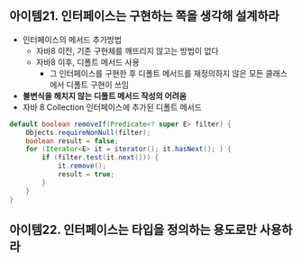 ## 아이템21. 인터페이스는 구현하는 쪽을 생각해 설계하라
* 인터페이스의 메서드 추가방법
	* 자바8 이전, 기존 구현체를 깨뜨리지 않고는 방법이 없다
	* 자바8 이후, 디폴트 메서드 사용
		* 그 인터페이스를 구현한 후 디폴트 메서드를 재정의하지 않은 모든 클래스에서 디폴트 구현이 쓰임
* **불변식을 해치지 않는 디폴트 메서드 작성의 어려움**
* 자바 8 Collection 인터페이스에 추가된 디폴트 메서드
```java
default boolean removeIf(Predicate<? super E> filter) {
	Objects.requireNonNull(filter);
	boolean result = false;
	for (Iterator<E> it = iterator(); it.hasNext(); ) {
		if (filter.test(it.next())) {
			it.remove();
			result = true;
		}
	}
}
```

## 아이템22. 인터페이스는 타입을 정의하는 용도로만 사용하라
<!--stackedit_data:
eyJoaXN0b3J5IjpbMzY0NTUzNDQwXX0=
-->